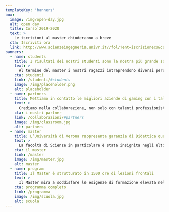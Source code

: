 ```yaml
---
templateKey: 'banners'
box:
  image: /img/open-day.jpg
  alt: open day
  title: Corso 2019-2020
  text: >
    Le iscrizioni al master chiuderanno a breve
  cta: Iscriviti ora
  link: http://www.scienzeingegneria.univr.it//fol/?ent=iscrizionecs&cs=406&aa=2019%2F2020&lang=it
banners:
  - name: students
    title: I risultati dei nostri studenti sono la nostra più grande soddisfazione
    text: >
      Al termine del master i nostri ragazzi intraprendono diversi percorsi di carriera chi all'interno di grandi company chi invece in aziende più piccole dal forte valore tecnologico.
    cta: studenti
    link: /studenti/#students
    image: /img/placeholder.png
    alt: placeholder
  - name: partners
    title: Mettiamo in contatto le migliori aziende di gaming con i talenti di domani
    text: >
      Crediamo nella collaborazione, non solo con talenti professionisti, ma anche con le migliori aziende del settore videoludico per creare un ponte tra formazione e il mondo del lavoro.
    cta: i nostri partner
    link: /collaborazioni/#partners
    image: /img/classroom.jpg
    alt: partners
  - name: master
    title: L’Università di Verona rappresenta garanzia di Didattica qualificata, Strutture e Ricerca.
    text: >
      La facoltà di Scienze in particolare è stata insignita negli ultimi anni di numerosi riconoscimenti per qualità di insegnamenti e ricerca. E’ presente tra gli altri un indirizzo ad orientamento multimediale nell’ambito della laurea magistrale in Ingegneria e scienze informatiche.
    cta: il master
    link: /master
    image: /img/master.jpg
    alt: master
  - name: program
    title: Il Master è strutturato in 1500 ore di lezioni frontali
    text: >
      Il Master mira a soddisfare le esigenze di formazione elevata nell’ambito dello sviluppo di applicazioni videoludiche.
    cta: programma completo
    link: /programma
    image: /img/scuola.jpg
    alt: scuola
---
```

